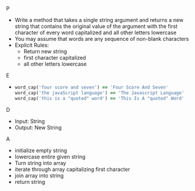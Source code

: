 P

- Write a method that takes a single string argument and returns a new string that contains the original value of the argument with the first character of every word capitalized and all other letters lowercase
- You may assume that words are any sequence of non-blank characters
- Explicit Rules:
  - Return new string
  - first character capitalized
  - all other letters lowercase

E

- ```ruby
  word_cap('four score and seven') == 'Four Score And Seven'
  word_cap('the javaScript language') == 'The Javascript Language'
  word_cap('this is a "quoted" word') == 'This Is A "quoted" Word'
  ```

D

- Input: String
- Output: New String

A

- initialize empty string
- lowercase entire given string
- Turn string into array
- iterate through array capitalizing first character
- join array into string
- return string